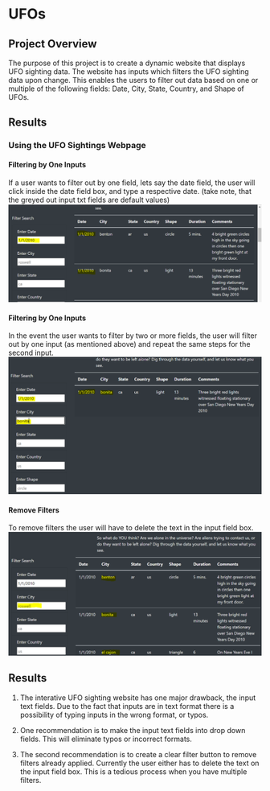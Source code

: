 # UFOs
## Project Overview
The purpose of this project is to create a dynamic website that displays UFO sighting data.  The website has inputs which filters the UFO sighting data upon change. This enables the users to filter out data based on one or multiple of the following fields: Date, City, State, Country, and Shape of UFOs. 
## Results

### Using the UFO Sightings Webpage
#### Filtering by One Inputs
If a user wants to filter out by one field, lets say the date field, the user will click inside the date field box, and type a respective date. (take note, that the greyed out input txt fields are default values)  
![One_Filter](https://github.com/rick2stack/UFOs/blob/main/static/images/one_filter.PNG)

#### Filtering by One Inputs
In the event the user wants to filter by two or more fields, the user will filter out by one input (as mentioned above) and repeat the same steps for the second input.  
![Two_Filters](https://github.com/rick2stack/UFOs/blob/main/static/images/two_filters.PNG)

#### Remove Filters
To remove filters the user will have to delete the text in the input field box.  
![Remove_Filter](https://github.com/rick2stack/UFOs/blob/main/static/images/Remove_Filter.PNG)


## Results
1. The interative UFO sighting website has one major drawback, the input text fields.  Due to the fact that inputs are in text format there is a possibility of typing inputs in the wrong format, or typos.   

2. One recommendation is to make the input text fields into drop down fields.  This will eliminate typos or incorrect formats.

3. The second recommendation is to create a clear filter button to remove filters already applied.  Currently the user either has to delete the text on the input field box. This is a tedious process when you have multiple filters.  